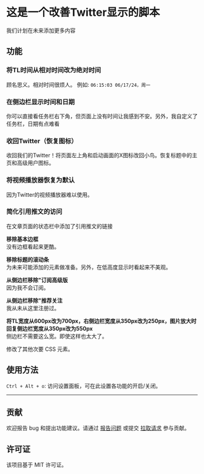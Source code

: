 # 这是一个改善Twitter显示的脚本

我们计划在未来添加更多内容

## 功能

### 将TL时间从相对时间改为绝对时间

顾名思义。相对时间很烦人。
例如: `06:15:03 06/17/24，周一`

### 在侧边栏显示时间和日期

你可以直接看任务栏右下角，但页面上没有时间让我感到不安。另外，我自定义了任务栏，日期有点难看

### 收回Twitter（恢复图标）

收回我们的Twitter！将页面左上角和启动画面的X图标改回小鸟。恢复标题中的主页和高级用户图标。

### 将视频播放器恢复为默认

因为Twitter的视频播放器难以使用。

### 简化引用推文的访问

在文章页面的状态栏中添加了引用推文的链接

**移除基本边框**  
没有边框看起来更酷。

**移除标题的滚动条**  
为未来可能添加的元素做准备。另外，在低高度显示时看起来不美观。

**从侧边栏移除"订阅高级版**  
因为我不会订阅。

**从侧边栏移除"推荐关注**  
我从未从这里注册过。

**将TL宽度从600px改为700px，右侧边栏宽度从350px改为250px，图片放大时回复侧边栏宽度从350px改为550px**  
侧边栏不需要这么宽。即使这样也太大了。

修改了其他次要 CSS 元素。

## 使用方法

`Ctrl + Alt + o`: 访问设置面板，可在此设置各功能的开启/关闭。

---

## 贡献

欢迎报告 bug 和提出功能建议。请通过 [报告问题](https://github.com/yossy17/twitter-kaizen/issues) 或提交 [拉取请求](https://github.com/yossy17/twitter-kaizen/pulls) 参与贡献。

## 许可证

该项目基于 MIT 许可证。
